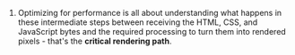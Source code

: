 1. Optimizing for performance is all about understanding what happens in these intermediate steps between receiving the HTML, CSS, and JavaScript bytes and the required processing to turn them into rendered pixels - that's the **critical rendering path**.

